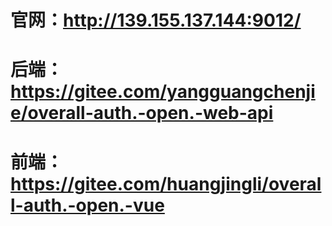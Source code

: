 # 官网：http://139.155.137.144:9012/
# 后端：https://gitee.com/yangguangchenjie/overall-auth.-open.-web-api
# 前端：https://gitee.com/huangjingli/overall-auth.-open.-vue